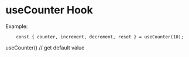 # useCounter Hook


Example:
```
    const { counter, increment, decrement, reset } = useCounter(10);
```

useCounter() // get default value